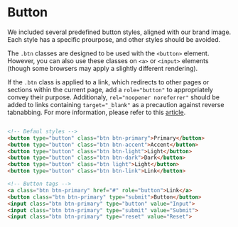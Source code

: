 # Button

We included several predefined button styles, aligned with our brand image. Each style has a specific prourpose, and other styles should be avoided.

The `.btn` classes are designed to be used with the `<button>` element. However, you can also use these classes on `<a>` or `<input>` elements (though some browsers may apply a slightly different rendering).

If the `.btn` class is applied to a link, which redirects to other pages or sections within the current page, add a `role="button"` to appropriately convey their purpose. Additionaly, `rel="noopener noreferrer"` should be added to links containing `target="_blank"` as a precaution against reverse tabnabbing. For more information, please refer to this [article](https://www.jitbit.com/alexblog/256-targetblank---the-most-underestimated-vulnerability-ever/).

<!-- STORY -->

```html

<!-- Defaul styles -->
<button type="button" class="btn btn-primary">Primary</button>
<button type="button" class="btn btn-accent">Accent</button>
<button type="button" class="btn btn-light">Light</button>
<button type="button" class="btn btn-dark">Dark</button>
<button type="button" class="btn light">Light</button>
<button type="button" class="btn btn-link">Link</button>

<!-- Button tags -->
<a class="btn btn-primary" href="#" role="button">Link</a>
<button class="btn btn-primary" type="submit">Button</button>
<input class="btn btn-primary" type="button" value="Input">
<input class="btn btn-primary" type="submit" value="Submit">
<input class="btn btn-primary" type="reset" value="Reset">

```